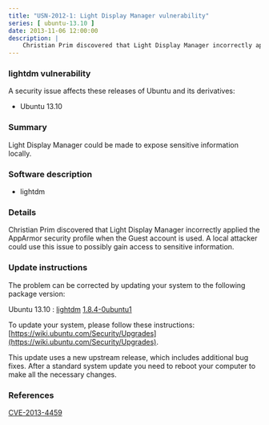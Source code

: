 ```yaml
---
title: "USN-2012-1: Light Display Manager vulnerability"
series: [ ubuntu-13.10 ]
date: 2013-11-06 12:00:00
description: |
    Christian Prim discovered that Light Display Manager incorrectly applied the AppArmor security profile when the Guest account is used. A local attacker could use this issue to possibly gain access to sensitive information. 
--- 
```

 
### lightdm vulnerability

A security issue affects these releases of Ubuntu and its derivatives:

* Ubuntu 13.10

### Summary

Light Display Manager could be made to expose sensitive information locally.

### Software description

* lightdm 

### Details

Christian Prim discovered that Light Display Manager incorrectly applied the AppArmor security profile when the Guest account is used. A local attacker could use this issue to possibly gain access to sensitive information. 

### Update instructions

The problem can be corrected by updating your system to the following package version:

Ubuntu 13.10
 : [lightdm](https://launchpad.net/ubuntu/+source/lightdm) <span> [1.8.4-0ubuntu1](https://launchpad.net/ubuntu/+source/lightdm/1.8.4-0ubuntu1) </span> 

To update your system, please follow these instructions: [https://wiki.ubuntu.com/Security/Upgrades](https://wiki.ubuntu.com/Security/Upgrades).

This update uses a new upstream release, which includes additional bug fixes. After a standard system update you need to reboot your computer to make all the necessary changes. 

### References

 [CVE-2013-4459](http://people.ubuntu.com/~ubuntu-security/cve/CVE-2013-4459)
 
